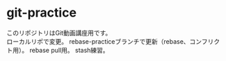 # git-practice
このリポジトリはGit動画講座用です。  
ローカルリポで変更。
rebase-practiceブランチで更新（rebase、コンフリクト用）。
rebase pull用。
stash練習。
